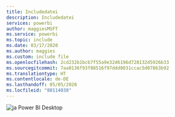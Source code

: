 ```yaml
---
title: Includedatei
description: Includedatei
services: powerbi
author: maggiesMSFT
ms.service: powerbi
ms.topic: include
ms.date: 03/17/2020
ms.author: maggies
ms.custom: include file
ms.openlocfilehash: 2cd232b1bcb7f55a9e32d6196d728132d5926b33
ms.sourcegitcommit: 7aa0136f93f88516f97ddd8031ccac5d07863b92
ms.translationtype: HT
ms.contentlocale: de-DE
ms.lasthandoff: 05/05/2020
ms.locfileid: "80114038"
---
```

![ja](media/yes.png) Power BI Desktop